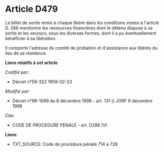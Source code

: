 # Article D479

Le billet de sortie remis à chaque libéré dans les conditions visées à l'article D. 288 mentionne les ressources financières
dont le détenu dispose à sa sortie et les secours, sous les diverses formes, dont il a pu éventuellement bénéficier à sa
libération.

Il comporte l'adresse du comité de probation et d'assistance aux libérés du lieu de sa résidence.

**Liens relatifs à cet article**

_Codifié par_:

  - Décret n°59-322 1959-02-23

_Modifié par_:

  - Décret n°98-1099 du 8 décembre 1998 - art. 131 () JORF 9 décembre 1998

_Cite_:

  - CODE DE PROCEDURE PENALE - art. D288 (V)

**Liens**:

  - TXT_SOURCE: Code de procédure pénale 714 à 728
